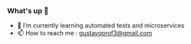 ### What's up 👋

- 🌱 I’m currently learning automated tests and microservices
- 📫 How to reach me : gustavoprof3@gmail.com
